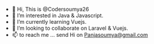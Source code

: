 - 👋 Hi, This is @Codersoumya26
- 👀 I’m interested in Java & Javascript.
- 🌱 I’m currently learning Vuejs.
- 💞️ I’m looking to collaborate on Laravel & Vuejs. 
- 📫 to reach me ... send Hi on Panjasoumya@gmail.com

<!---
Codersoumya26/Codersoumya26 is a ✨ special ✨ repository because its `README.md` (this file) appears on your GitHub profile.
You can click the Preview link to take a look at your changes.
--->
